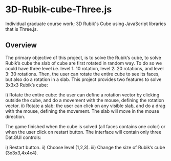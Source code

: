 # 3D-Rubik-cube-Three.js
 Individual graduate course work; 3D Rubik's Cube using JavaScript libraries that is Three.js.
 
## Overview
The primary objective of this project, is to solve the Rubik’s cube, to solve Rubik’s cube the slab of cube are first rotated in random way. To do so we could have three level i.e. level 1: 10 rotation, level 2: 20 rotations, and level 3: 30 rotations. Then, the user can rotate the entire cube to see its faces, but also do a rotation in a slab. This project provides two features to solve 3x3x3 Rubik’s cube:

i)	Rotate the entire cube: the user can define a rotation vector by clicking outside the cube, and do a movement with the mouse, defining the rotation vector.
ii)	Rotate a slab: the user can click on any visible slab, and do a drag with the mouse, defining the movement. The slab will move in the mouse direction.

The game finished when the cube is solved (all faces contains one color) or when the user click on restart button. The interface will contain only three Dat.GUI controls:

i)	Restart button.
ii)	 Choose level (1,2,3).
iii)	Change the size of Rubik’s cube (3x3x3,4x4x4).
